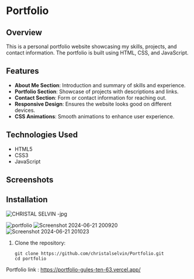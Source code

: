 # Portfolio

## Overview

This is a personal portfolio website showcasing my skills, projects, and contact information. The portfolio is built using HTML, CSS, and JavaScript.

## Features

- **About Me Section**: Introduction and summary of skills and experience.
- **Portfolio Section**: Showcase of projects with descriptions and links.
- **Contact Section**: Form or contact information for reaching out.
- **Responsive Design**: Ensures the website looks good on different devices.
- **CSS Animations**: Smooth animations to enhance user experience.

## Technologies Used

- HTML5
- CSS3
- JavaScript

## Screenshots

## Installation
![CHRISTAL SELVIN -jpg](https://github.com/christalselvin/Portfolio_Christal/assets/127867279/9acd66c9-30cf-49d7-8b42-a044214482b0)

![portfolio](https://github.com/christalselvin/Portfolio_Christal/assets/127867279/c711155a-5640-44bd-9411-cbf4990c9187)
![Screenshot 2024-06-21 200920](https://github.com/christalselvin/Portfolio_Christal/assets/127867279/fc0809ea-05d0-41c0-ae9b-1c3d3c84ba4f)
![Screenshot 2024-06-21 201023](https://github.com/christalselvin/Portfolio_Christal/assets/127867279/58472fa4-6615-4dfa-b7e6-54511ed7b2cb)



1. Clone the repository:
   ```HTTPS
   git clone https://github.com/christalselvin/Portfolio.git
   cd portfolio
Portfolio link : https://portfolio-gules-ten-63.vercel.app/


